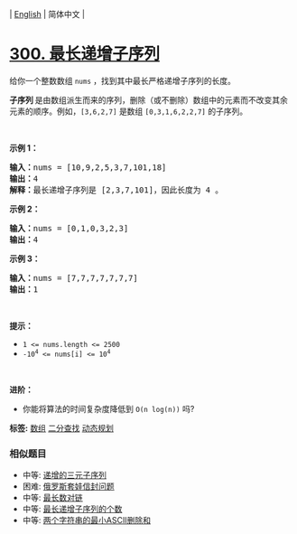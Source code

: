 | [English](README_EN.md) | 简体中文 |

# [300. 最长递增子序列](https://leetcode-cn.com/problems/longest-increasing-subsequence)
<p>给你一个整数数组 <code>nums</code> ，找到其中最长严格递增子序列的长度。</p>

<p><strong>子序列&nbsp;</strong>是由数组派生而来的序列，删除（或不删除）数组中的元素而不改变其余元素的顺序。例如，<code>[3,6,2,7]</code> 是数组 <code>[0,3,1,6,2,2,7]</code> 的子序列。</p>
&nbsp;

<p><strong>示例 1：</strong></p>

<pre>
<strong>输入：</strong>nums = [10,9,2,5,3,7,101,18]
<strong>输出：</strong>4
<strong>解释：</strong>最长递增子序列是 [2,3,7,101]，因此长度为 4 。
</pre>

<p><strong>示例 2：</strong></p>

<pre>
<strong>输入：</strong>nums = [0,1,0,3,2,3]
<strong>输出：</strong>4
</pre>

<p><strong>示例 3：</strong></p>

<pre>
<strong>输入：</strong>nums = [7,7,7,7,7,7,7]
<strong>输出：</strong>1
</pre>

<p>&nbsp;</p>

<p><strong>提示：</strong></p>

<ul>
	<li><code>1 &lt;= nums.length &lt;= 2500</code></li>
	<li><code>-10<sup>4</sup> &lt;= nums[i] &lt;= 10<sup>4</sup></code></li>
</ul>

<p>&nbsp;</p>

<p><b>进阶：</b></p>

<ul>
	<li>你能将算法的时间复杂度降低到&nbsp;<code>O(n log(n))</code> 吗?</li>
</ul>

**标签:**  [数组](https://leetcode-cn.com/tag/array) [二分查找](https://leetcode-cn.com/tag/binary-search) [动态规划](https://leetcode-cn.com/tag/dynamic-programming) 
 ### 相似题目
- 中等:	[递增的三元子序列](https://leetcode-cn.com/problems/increasing-triplet-subsequence) 
- 困难:	[俄罗斯套娃信封问题](https://leetcode-cn.com/problems/russian-doll-envelopes) 
- 中等:	[最长数对链](https://leetcode-cn.com/problems/maximum-length-of-pair-chain) 
- 中等:	[最长递增子序列的个数](https://leetcode-cn.com/problems/number-of-longest-increasing-subsequence) 
- 中等:	[两个字符串的最小ASCII删除和](https://leetcode-cn.com/problems/minimum-ascii-delete-sum-for-two-strings) 

